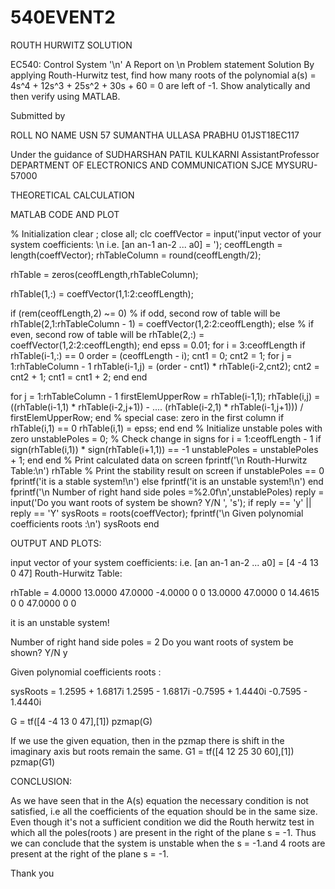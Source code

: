 # 540EVENT2
ROUTH HURWITZ SOLUTION 

 
 
 
EC540: Control System '\n'
A Report on \n
Problem statement Solution
By applying Routh-Hurwitz test, find how many roots of the polynomial a(s) =
4s^4 + 12s^3 + 25s^2 + 30s + 60 = 0 are left of -1. Show analytically and then verify
using MATLAB.
 
 
Submitted by 
 
ROLL NO 
NAME 
USN 
57 
SUMANTHA ULLASA PRABHU 
01JST18EC117 
 
 
  
 
Under the guidance of 
SUDHARSHAN PATIL KULKARNI
AssistantProfessor 
DEPARTMENT OF ELECTRONICS AND COMMUNICATION 
SJCE MYSURU- 57000 









THEORETICAL CALCULATION





MATLAB CODE AND PLOT

% Initialization
clear ;
close all;
clc
coeffVector = input('input vector of your system coefficients: \n i.e. [an an-1 an-2 ... a0] = ');
ceoffLength = length(coeffVector);
rhTableColumn = round(ceoffLength/2);

rhTable = zeros(ceoffLength,rhTableColumn);

rhTable(1,:) = coeffVector(1,1:2:ceoffLength);

if (rem(ceoffLength,2) ~= 0)
   % if odd, second row of table will be
   rhTable(2,1:rhTableColumn - 1) = coeffVector(1,2:2:ceoffLength);
else
   % if even, second row of table will be
   rhTable(2,:) = coeffVector(1,2:2:ceoffLength);
end
epss = 0.01;
for i = 3:ceoffLength
   if rhTable(i-1,:) == 0
       order = (ceoffLength - i);
       cnt1 = 0;
       cnt2 = 1;
       for j = 1:rhTableColumn - 1
           rhTable(i-1,j) = (order - cnt1) * rhTable(i-2,cnt2);
           cnt2 = cnt2 + 1;
           cnt1 = cnt1 + 2;
       end
   end
  
   for j = 1:rhTableColumn - 1
firstElemUpperRow = rhTable(i-1,1);
rhTable(i,j) = ((rhTable(i-1,1) * rhTable(i-2,j+1)) - ....
(rhTable(i-2,1) * rhTable(i-1,j+1))) / firstElemUpperRow;
end
% special case: zero in the first column
if rhTable(i,1) == 0
rhTable(i,1) = epss;
end
end
% Initialize unstable poles with zero
unstablePoles = 0;
% Check change in signs
for i = 1:ceoffLength - 1
if sign(rhTable(i,1)) * sign(rhTable(i+1,1)) == -1
unstablePoles = unstablePoles + 1;
end
end
% Print calculated data on screen
fprintf('\n Routh-Hurwitz Table:\n')
rhTable
% Print the stability result on screen
if unstablePoles == 0
fprintf('it is a stable system!\n')
else
fprintf('it is an unstable system!\n')
end
fprintf('\n Number of right hand side poles =%2.0f\n',unstablePoles)
reply = input('Do you want roots of system be shown? Y/N ', 's');
if reply == 'y' || reply == 'Y'
sysRoots = roots(coeffVector);
fprintf('\n Given polynomial coefficients roots :\n')
sysRoots
end


OUTPUT AND PLOTS:

input vector of your system coefficients:
i.e. [an an-1 an-2 ... a0] =
[4 -4 13 0 47]
Routh-Hurwitz Table:

rhTable =
   4.0000   13.0000   47.0000
  -4.0000         0         0
  13.0000   47.0000         0
  14.4615         0         0
  47.0000         0         0

it is an unstable system!

Number of right hand side poles = 2
Do you want roots of system be shown? Y/N
y

Given polynomial coefficients roots :

sysRoots =
  1.2595 + 1.6817i
  1.2595 - 1.6817i
 -0.7595 + 1.4440i
 -0.7595 - 1.4440i

G  = tf([4 -4 13 0 47],[1])
pzmap(G)

If we use the given equation, then in the pzmap there is shift in the imaginary axis but roots remain the same.
G1 = tf([4 12 25 30 60],[1])
pzmap(G1)





CONCLUSION:

As we have seen that in the A(s) equation the necessary condition is not satisfied, i.e  all the coefficients of the equation should be in the same size. Even though it's not a sufficient condition we did the Routh herwitz test in which all the poles(roots ) are present in the right of the plane s = -1.
Thus we can conclude that the system is unstable when the s = -1.and 4 roots are present at the right of the plane s = -1.


Thank you

